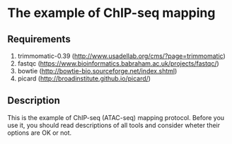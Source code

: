 # The example of ChIP-seq mapping
## Requirements
1. trimmomatic-0.39 (http://www.usadellab.org/cms/?page=trimmomatic)
2. fastqc (https://www.bioinformatics.babraham.ac.uk/projects/fastqc/)
3. bowtie (http://bowtie-bio.sourceforge.net/index.shtml)
4. picard (http://broadinstitute.github.io/picard/)

## Description
This is the example of ChIP-seq (ATAC-seq) mapping protocol. Before you use it, you should read descriptions of all tools and consider wheter their options are OK or not.
